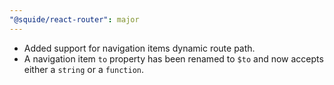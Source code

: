```yaml
---
"@squide/react-router": major
---
```


- Added support for navigation items dynamic route path.
- A navigation item `to` property has been renamed to `$to` and now accepts either a `string` or a `function`.
